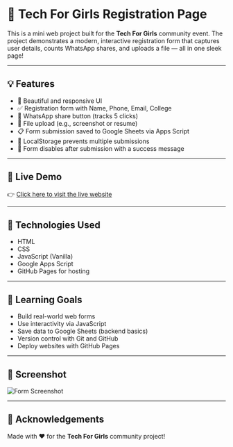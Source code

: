# 🚀 Tech For Girls Registration Page

This is a mini web project built for the **Tech For Girls** community event. The project demonstrates a modern, interactive registration form that captures user details, counts WhatsApp shares, and uploads a file — all in one sleek page!

---

## 💡 Features

- 🎨 Beautiful and responsive UI
- ✅ Registration form with Name, Phone, Email, College
- 📲 WhatsApp share button (tracks 5 clicks)
- 📁 File upload (e.g., screenshot or resume)
- 📋 Form submission saved to Google Sheets via Apps Script
- 🧠 LocalStorage prevents multiple submissions
- 🚫 Form disables after submission with a success message

---

## 🔗 Live Demo

👉 [Click here to visit the live website](https://shiva1837.github.io/tech-for-girls-registration)

---

## 📂 Technologies Used

- HTML
- CSS
- JavaScript (Vanilla)
- Google Apps Script
- GitHub Pages for hosting

---

## 🧠 Learning Goals

- Build real-world web forms
- Use interactivity via JavaScript
- Save data to Google Sheets (backend basics)
- Version control with Git and GitHub
- Deploy websites with GitHub Pages

---

## 📸 Screenshot

![Form Screenshot](./screenshot.png)

---

## 🙌 Acknowledgements

Made with ❤️ for the **Tech For Girls** community project!
